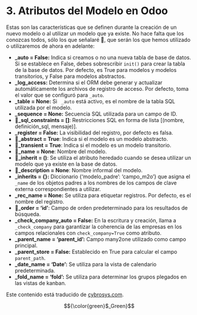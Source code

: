 # 3. Atributos del Modelo en Odoo

Estas son las características que se definen durante la creación de un nuevo modelo o al utilizar un modelo que ya existe. No hace falta que los conozcas todos, sólo los que señalaré 📌, que serán los que hemos utilizado o utilizaremos de ahora en adelante:

- **_auto = False:** Indica si creamos o no una nueva tabla de base de datos. Si se establece en False, debes sobrescribir `init()` para crear la tabla de la base de datos. Por defecto, es True para modelos y modelos transitorios, y False para modelos abstractos.
- **_log_access:** Determina si el ORM debe generar y actualizar automáticamente los archivos de registro de acceso. Por defecto, toma el valor que se configuró para `_auto`.
- **_table = None:** Si ` _auto` está activo, es el nombre de la tabla SQL utilizada por el modelo.
- **_sequence = None:** Secuencia SQL utilizada para un campo de ID.
- **📌_sql_constraints = []**: Restricciones SQL en forma de lista [(nombre, definición_sql, mensaje)].
- **_register = False:** La visibilidad del registro, por defecto es falsa.
- **📌_abstract = True**: Indica si el modelo es un modelo abstracto.
- **📌_transient = True**: Indica si el modelo es un modelo transitorio.
- **📌_name = None**: Nombre del modelo.
- **📌_inherit = ()**: Se utiliza el atributo heredado cuando se desea utilizar un modelo que ya existe en la base de datos.
- **📌_description = None**: Nombre informal del modelo.
- **_inherits = {}:** Diccionario {‘modelo_padre’: ‘campo_m2o’} que asigna el ` _name` de los objetos padres a los nombres de los campos de clave externa correspondientes a utilizar.
- **_rec_name = None:** Se utiliza para etiquetar registros. Por defecto, es el nombre del registro.
- **📌_order = ‘id’**: Campo de orden predeterminado para los resultados de búsqueda.
- **_check_company_auto = False:** En la escritura y creación, llama a ` _check_company` para garantizar la coherencia de las empresas en los campos relacionales con `check_company=True` como atributo.
- **_parent_name = ‘parent_id’:** Campo many2one utilizado como campo principal.
- **_parent_store = False:** Establecido en True para calcular el campo `parent_path`.
- **_date_name = ‘Date’:** Se utiliza para la vista de calendario predeterminada.
- **_fold_name = ‘fold’:** Se utiliza para determinar los grupos plegados en las vistas de kanban.

Este contenido está traducido de [cybrosys.com](https://www.cybrosys.com/odoo/odoo-books/odoo-16-development/creating-odoo-modules/model-attributes/).


$${\color{green}$_Green}$$
